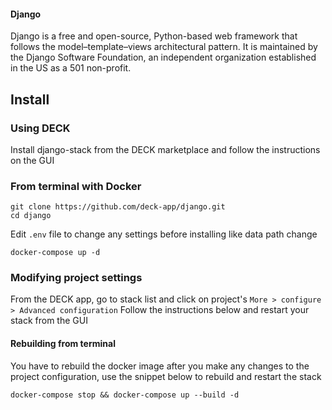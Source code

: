 #### Django

Django is a free and open-source, Python-based web framework that follows the model–template–views architectural pattern. It is maintained by the Django Software Foundation, an independent organization established in the US as a 501 non-profit.

## Install

### Using DECK

Install django-stack from the DECK marketplace and follow the instructions on the GUI

### From terminal with Docker

```
git clone https://github.com/deck-app/django.git
cd django
```

Edit `.env` file to change any settings before installing like data path change

```
docker-compose up -d
```
### Modifying project settings
From the DECK app, go to stack list and click on project's `More > configure > Advanced configuration`
Follow the instructions below and restart your stack from the GUI

#### Rebuilding from terminal

You have to rebuild the docker image after you make any changes to the project configuration, use the snippet below to rebuild and restart the stack

```
docker-compose stop && docker-compose up --build -d
```